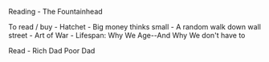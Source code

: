Reading
	- The Fountainhead

To read / buy
	- Hatchet
	- Big money thinks small
	- A random walk down wall street
	- Art of War
	- Lifespan: Why We Age--And Why We don't have to

Read
	- Rich Dad Poor Dad